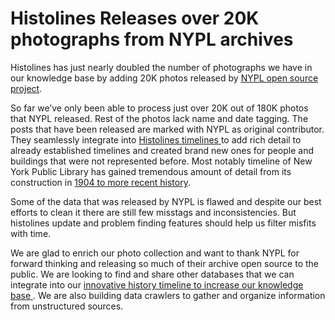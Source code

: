 # Histolines Releases over 20K photographs from NYPL archives

Histolines has just nearly doubled the number of photographs we have in our knowledge base by adding 20K photos released by <a href="http://www.nypl.org/research/collections/digital-collections/public-domain">NYPL open source project</a>.

So far we’ve only been able to process just over 20K out of 180K photos that NYPL released. Rest of the photos lack name and date tagging.
The posts that have been released are marked with NYPL as original contributor. They seamlessly integrate into <a href="http://histolines.com/">Histolines timelines </a>to add rich detail to already established timelines and created brand new ones for people and buildings that were not represented before. 
Most notably timeline of New York Public Library has gained tremendous amount of detail from its construction in <a href="http://histolines.com/timeline_day.php?dmonth=0&dday=0&dyear=1904">1904 to more recent history</a>.

Some of the data that was released by NYPL is flawed and despite our best efforts to clean it there are still few misstags and inconsistencies.
But histolines update and problem finding features should help us filter misfits with time.

We are glad to enrich our photo collection and want to thank NYPL for forward thinking and releasing so much of their archive open source to the public.
We are looking to find and share other databases that we can integrate into our <a href="http://histolines.com/about/data.php">innovative history timeline to increase our knowledge base </a>. 
We are also building data crawlers to gather and organize information from unstructured sources.
